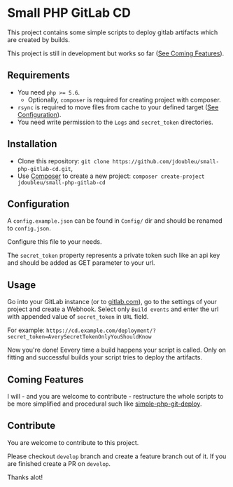 # Small PHP GitLab CD
This project contains some simple scripts to deploy gitlab artifacts which are created by builds.

This project is still in development but works so far ([See Coming Features](#coming-features)).

## Requirements
* You need `php >= 5.6`.
    * Optionally, `composer` is required for creating project with composer.
* `rsync` is required to move files from cache to your defined target ([See Configuration](#configuration)).
* You need write permission to the `Logs` and `secret_token` directories.

## Installation
* Clone this repository: `git clone https://github.com/jdoubleu/small-php-gitlab-cd.git`,
* Use [Composer](https://getcomposer.org/) to create a new project: `composer create-project jdoubleu/small-php-gitlab-cd`

## <a name="configuration"></a>Configuration
A `config.example.json` can be found in `Config/` dir and should be renamed to `config.json`.

Configure this file to your needs.

The `secret_token` property represents a private token such like an api key and should be added as GET parameter to your url.

## Usage
Go into your GitLab instance (or to [gitlab.com](gitlab.com)), go to the settings of your project and create a Webhook.
Select only `Build events` and enter the url with appended value of `secret_token` in `URL` field.

For example: `https://cd.example.com/deployment/?secret_token=AverySecretTokenOnlyYouShouldKnow`

Now you're done! Eevery time a build happens your script is called. Only on fitting and successful builds your script tries to deploy
the artifacts.

## <a name="coming-features"></a>Coming Features
I will - and you are welcome to contribute - restructure the whole scripts to be more simplified and procedural such like [simple-php-git-deploy](https://github.com/markomarkovic/simple-php-git-deploy).

## Contribute
You are welcome to contribute to this project.

Please checkout `develop` branch and create a feature branch out of it. If you are finished create a PR on `develop`.

Thanks alot!